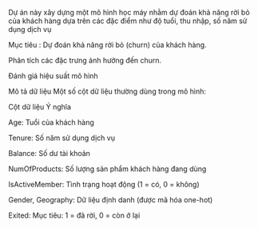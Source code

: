 Dự án này xây dựng một mô hình học máy nhằm dự đoán khả năng rời bỏ của khách hàng dựa trên các đặc điểm như độ tuổi, thu nhập, số năm sử dụng dịch vụ

Mục tiêu :
Dự đoán khả năng rời bỏ (churn) của khách hàng.

Phân tích các đặc trưng ảnh hưởng đến churn.

Đánh giá hiệu suất mô hình

Mô tả dữ liệu
Một số cột dữ liệu thường dùng trong mô hình:

Cột dữ liệu	Ý nghĩa

Age:	Tuổi của khách hàng

Tenure:	Số năm sử dụng dịch vụ

Balance:	Số dư tài khoản

NumOfProducts:	Số lượng sản phẩm khách hàng đang dùng

IsActiveMember:	Tình trạng hoạt động (1 = có, 0 = không)

Gender, Geography:	Dữ liệu định danh (được mã hóa one-hot)

Exited:	Mục tiêu: 1 = đã rời, 0 = còn ở lại
